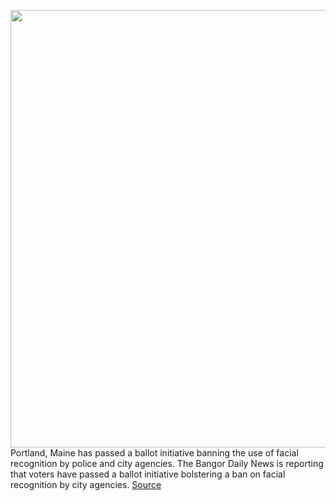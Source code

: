 <img src='https://cdn.vox-cdn.com/thumbor/t1CYXRZByxU0BTn4rmgjWjKCMsw=/0x0:2040x1360/1200x800/filters:focal(857x517:1183x843)/cdn.vox-cdn.com/uploads/chorus_image/image/67735381/acastro_180730_1777_facial_recognition_0002.0.jpg' width='700px' /><br/>
Portland, Maine has passed a ballot initiative banning the use of facial recognition by police and city agencies. The Bangor Daily News is reporting that voters have passed a ballot initiative bolstering a ban on facial recognition by city agencies.
<a href='https://www.theverge.com/2020/11/4/21536892/portland-maine-facial-recognition-ban-passed-surveillance'> Source <a/>